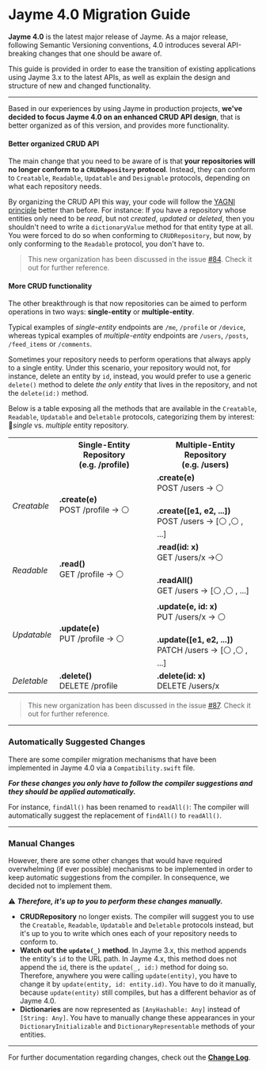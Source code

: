 # Jayme 4.0 Migration Guide

**Jayme 4.0** is the latest major release of Jayme. As a major release, following Semantic Versioning conventions, 4.0 introduces several API-breaking changes that one should be aware of.

This guide is provided in order to ease the transition of existing applications using Jayme 3.x to the latest APIs, as well as explain the design and structure of new and changed functionality.

---

Based in our experiences by using Jayme in production projects, **we've decided to focus Jayme 4.0 on an enhanced CRUD API design**, that is better organized as of this version, and provides more functionality.



#### Better organized CRUD API

The main change that you need to be aware of is that **your repositories will no longer conform to a `CRUDRepository` protocol**. Instead, they can conform to `Creatable`, `Readable`, `Updatable` and `Designable` protocols, depending on what each repository needs.

By organizing the CRUD API this way, your code will follow the [YAGNI principle](https://en.wikipedia.org/wiki/You_aren't_gonna_need_it) better than before. For instance: If you have a repository whose entities only need to be _read_, but not _created_, _updated_ or _deleted_, then you shouldn't need to write a `dictionaryValue` method for that entity type at all. You were forced to do so when conforming to `CRUDRepository`, but now, by only conforming to the `Readable` protocol, you don't have to.

> This new organization has been discussed in the issue [#84](https://github.com/inaka/Jayme/issues/84). Check it out for further reference.



#### More CRUD functionality

The other breakthrough is that now repositories can be aimed to perform operations in two ways: **single-entity** or **multiple-entity**.

Typical examples of *single-entity* endpoints are `/me`, `/profile` or `/device`, whereas typical examples of *multiple-entity* endpoints are `/users`, `/posts`, `/feed_items` or `/comments`.

Sometimes your repository needs to perform operations that always apply to a single entity. Under this scenario, your repository would not, for instance, delete an entity by `id`, instead, you would prefer to use a generic `delete()` method to delete _the only entity_ that lives in the repository, and not the `delete(id:)` method.

Below is a table exposing all the methods that are available in the `Creatable`, `Readable`, `Updatable` and `Deletable` protocols, categorizing them by interest: *single* vs. *multiple* entity repository.

<table>
<th></th><th>Single-Entity Repository<br>(e.g. /profile)</th><th>Multiple-Entity Repository<br>(e.g. /users)</th>
<tr><td><i>Creatable</i></td><td><b>.create(e)</b><br>POST /profile → ⚪ </td><td><b>.create(e)</b><br>POST /users → ⚪<br><br><b>.create([e1, e2, ...])</b><br>POST /users → [⚪ ,⚪ , ...]</td></tr>
<tr><td><i>Readable</i></td><td><b>.read()</b><br>GET /profile → ⚪ </td><td><b>.read(id: x)</b><br>GET /users/x →⚪ <br><br><b>.readAll()</b><br>GET /users → [⚪ ,⚪ , ...]</td></tr></tr>
<tr><td><i>Updatable</i></td><td><b>.update(e)</b><br>PUT /profile → ⚪</td><td><b>.update(e, id: x)</b><br>PUT /users/x → ⚪<br><br><b>.update([e1, e2, ...])</b><br>PATCH /users → [⚪ ,⚪ , ...]</td></tr>
<tr><td><i>Deletable</i></td><td><b>.delete()</b><br>DELETE /profile</td><td><b>.delete(id: x)</b><br>DELETE /users/x</td></tr>

</table>

> This new organization has been discussed in the issue [#87](https://github.com/inaka/Jayme/issues/87). Check it out for further reference.

---

### Automatically Suggested Changes

There are some compiler migration mechanisms that have been implemented in Jayme 4.0 via a `Compatibility.swift` file.

***For these changes you only have to follow the compiler suggestions and they should be applied automatically.***

For instance, `findAll()` has been renamed to `readAll()`: The compiler will automatically suggest the replacement of `findAll()` to `readAll()`.

---

### Manual Changes

However, there are some other changes that would have required overwhelming (if ever possible) mechanisms to be implemented in order to keep automatic suggestions from the compiler. In consequence, we decided not to implement them.

⚠️ ***Therefore, it's up to you to perform these changes manually.***

- **CRUDRepository** no longer exists. The compiler will suggest you to use the `Creatable`, `Readable`, `Updatable` and `Deletable` protocols instead, but it's up to you to write which ones each of your repository needs to conform to.
- **Watch out the `update(_)` method**. In Jayme 3.x, this method appends the entity's `id` to the URL path. In Jayme 4.x, this method does not append the `id`, there is the `update(_, id:)` method for doing so. Therefore, anywhere you were calling `update(entity)`, you have to change it by `update(entity, id: entity.id)`. You have to do it manually, because `update(entity)` still compiles, but has a different behavior as of Jayme 4.0.
- **Dictionaries** are now represented as `[AnyHashable: Any]` instead of `[String: Any]`. You have to manually change these appearances in your `DictionaryInitializable` and `DictionaryRepresentable` methods of your entities.

---

For further documentation regarding changes, check out the **[Change Log](../Changelog.md)**.